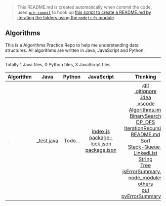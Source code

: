 > This README.md is created automatically when commit the code, used [`pre-commit`](https://www.npmjs.com/package/pre-commit) to hook up [this script to create a README.md by iterating the folders using the `nodejs` `fs` module](https://github.com/dylan-shao/Algorithms/blob/master/index.js). 
## Algorithms
This is a Algorithms Practice Repo to help me understanding data structures.
All algorithms are written in Java, JavaScript and Python.

----------

Totally 1 Java files, 0 Python files, 3 JavaScript files

|Algorithm|  Java  | Python  |  JavaScript  | Thinking 
|--- |:---:| :---:| :---:|  :---:
|*.*|[_test.java](https://github.com/dylan-shao/Algorithms/blob/master/_test.java)<br>|Todo...|[index.js](https://github.com/dylan-shao/Algorithms/blob/master/index.js)<br>[package-lock.json](https://github.com/dylan-shao/Algorithms/blob/master/package-lock.json)<br>[package.json](https://github.com/dylan-shao/Algorithms/blob/master/package.json)<br>|[.git](https://github.com/dylan-shao/Algorithms/blob/master/.git)<br>[.gitignore](https://github.com/dylan-shao/Algorithms/blob/master/.gitignore)<br>[.idea](https://github.com/dylan-shao/Algorithms/blob/master/.idea)<br>[.vscode](https://github.com/dylan-shao/Algorithms/blob/master/.vscode)<br>[Algorithms.iml](https://github.com/dylan-shao/Algorithms/blob/master/Algorithms.iml)<br>[BinarySearch](https://github.com/dylan-shao/Algorithms/blob/master/BinarySearch)<br>[DP_DFS](https://github.com/dylan-shao/Algorithms/blob/master/DP_DFS)<br>[IterationRecursion](https://github.com/dylan-shao/Algorithms/blob/master/IterationRecursion)<br>[README.md](https://github.com/dylan-shao/Algorithms/blob/master/README.md)<br>[Sort](https://github.com/dylan-shao/Algorithms/blob/master/Sort)<br>[Stack-Queue-LinkedList](https://github.com/dylan-shao/Algorithms/blob/master/Stack-Queue-LinkedList)<br>[String](https://github.com/dylan-shao/Algorithms/blob/master/String)<br>[Tree](https://github.com/dylan-shao/Algorithms/blob/master/Tree)<br>[jsErrorSummary.md](https://github.com/dylan-shao/Algorithms/blob/master/jsErrorSummary.md)<br>[node_modules](https://github.com/dylan-shao/Algorithms/blob/master/node_modules)<br>[others](https://github.com/dylan-shao/Algorithms/blob/master/others)<br>[out](https://github.com/dylan-shao/Algorithms/blob/master/out)<br>[pyErrorSummary.md](https://github.com/dylan-shao/Algorithms/blob/master/pyErrorSummary.md)<br>
